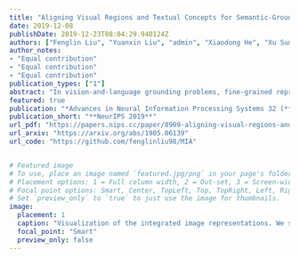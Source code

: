 ```yaml
---
title: "Aligning Visual Regions and Textual Concepts for Semantic-Grounded Image Representations"
date: 2019-12-08
publishDate: 2019-12-23T08:04:29.940124Z
authors: ["Fenglin Liu", "Yuanxin Liu", "admin", "Xiaodong He", "Xu Sun"]
author_notes:
- "Equal contribution"
- "Equal contribution"
- "Equal contribution"
publication_types: ["1"]
abstract: "In vision-and-language grounding problems, fine-grained representations of the image are considered to be of paramount importance. Most of the current systems incorporate visual features and textual concepts as a sketch of an image. However, plainly inferred representations are usually undesirable in that they are composed of separate components, the relations of which are elusive. In this work, we aim at representing an image with a set of integrated visual regions and corresponding textual concepts, reflecting certain semantics. To this end, we build the Mutual Iterative Attention (MIA) module, which integrates correlated visual features and textual concepts, respectively, by aligning the two modalities. We evaluate the proposed approach on two representative vision-and-language grounding tasks, i.e., image captioning and visual question answering. In both tasks, the semantic-grounded image representations consistently boost the performance of the baseline models under all metrics across the board. The results demonstrate that our approach is effective and generalizes well to a wide range of models for image-related applications."
featured: true
publication: "*Advances in Neural Information Processing Systems 32 (**NeurIPS 2019**)*"
publication_short: "**NeurIPS 2019**"
url_pdf: "https://papers.nips.cc/paper/8909-aligning-visual-regions-and-textual-concepts-for-semantic-grounded-image-representations"
url_arxiv: "https://arxiv.org/abs/1905.06139"
url_code: "https://github.com/fenglinliu98/MIA"


# Featured image
# To use, place an image named `featured.jpg/png` in your page's folder.
# Placement options: 1 = Full column width, 2 = Out-set, 3 = Screen-width
# Focal point options: Smart, Center, TopLeft, Top, TopRight, Left, Right, BottomLeft, Bottom, BottomRight
# Set `preview_only` to `true` to just use the image for thumbnails.
image:
  placement: 1
  caption: "Visualization of the integrated image representations. We show the representations with different iteration N for two images. We choose three visual features and corresponding textual concepts with clear semantic implication and highlight them with distinct colors. As we see, with N increasing, the alignment becomes more focused and more specific, but the combination of related features are less represented."
  focal_point: "Smart"
  preview_only: false
---
```


